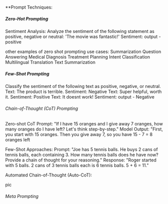 **Prompt Techniques:

##### Zero-Hot Prompting #######
Sentiment Analysis:
Analyze the sentiment of the following statement as positive, negative or neutral: 'The movie was fantastic!'
Sentiment:
output - positive

other examples of zero shot prompting use cases:
Summarization 
Question Answering
Medical Diagnosis 
Treatment Planning 
Intent Classification  
Multilingual Translation 
Text Summarization

##### Few-Shot Prompting ######

Classify the sentiment of the following text as positive, negative, or neutral.
Text: The product is terrible. Sentiment: Negative
Text: Super helpful, worth it. Sentiment: Positive
Text: It doesnt work! Sentiment:
output - Negative

###### Chain-of-Thought (CoT) Prompting ######

Zero-shot CoT Prompt:
"If I have 15 oranges and I give away 7 oranges, how many oranges do I have left? Let's think step-by-step."
Model Output:
"First, you start with 15 oranges. Then you give away 7, so you have 15 - 7 = 8 oranges left

Few-Shot Approaches:
Prompt: "Joe has 5 tennis balls. He buys 2 cans of tennis balls, each containing 3. How many tennis balls does he have now? Provide a chain of thought for your reasoning." 
Response: "Roger started with 5 balls. 2 cans of 3 tennis balls each is 6 tennis balls. 5 + 6 = 11." 

Automated Chain-of-Thought (Auto-CoT):

pic

###### Meta Prompting ########


